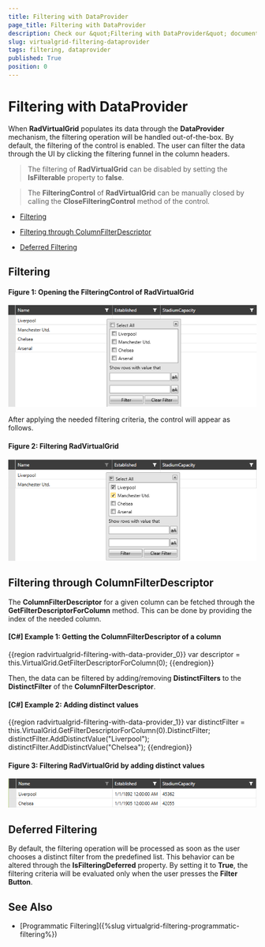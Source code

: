 ```yaml
---
title: Filtering with DataProvider
page_title: Filtering with DataProvider
description: Check our &quot;Filtering with DataProvider&quot; documentation article for the RadVirtualGrid {{ site.framework_name }} control.
slug: virtualgrid-filtering-dataprovider
tags: filtering, dataprovider
published: True
position: 0
---
```


# Filtering with DataProvider

When __RadVirtualGrid__ populates its data through the __DataProvider__ mechanism, the filtering operation will be handled out-of-the-box. By default, the filtering of the control is enabled. The user can filter the data through the UI by clicking the filtering funnel in the column headers.

> The filtering of __RadVirtualGrid__ can be disabled by setting the __IsFilterable__ property to __false__.

> The __FilteringControl__ of __RadVirtualGrid__ can be manually closed by calling the __CloseFilteringControl__ method of the control.

* [Filtering](#filtering)

* [Filtering through ColumnFilterDescriptor](#filtering-through-columnfilterdescriptor)

* [Deferred Filtering](#deferred-filtering)

## Filtering

#### __Figure 1: Opening the FilteringControl of RadVirtualGrid__
![Opening the FilteringControl of RadVirtualGrid](images/RadVirtualGrid_Filtering_01.png)

After applying the needed filtering criteria, the control will appear as follows.

#### __Figure 2: Filtering  RadVirtualGrid__
![Opening the FilteringControl of RadVirtualGrid](images/RadVirtualGrid_Filtering_02.png)

## Filtering through ColumnFilterDescriptor

The __ColumnFilterDescriptor__ for a given column can be fetched through the __GetFilterDescriptorForColumn__ method. This can be done by providing the index of the needed column.

#### __[C#] Example 1: Getting the ColumnFilterDescriptor of a column__

{{region radvirtualgrid-filtering-with-data-provider_0}}
	var descriptor = this.VirtualGrid.GetFilterDescriptorForColumn(0);
{{endregion}}

Then, the data can be filtered by adding/removing __DistinctFilters__ to the __DistinctFilter__ of the __ColumnFilterDescriptor__. 

#### __[C#] Example 2: Adding distinct values__

{{region radvirtualgrid-filtering-with-data-provider_1}}
	var distinctFilter = this.VirtualGrid.GetFilterDescriptorForColumn(0).DistinctFilter;
        distinctFilter.AddDistinctValue("Liverpool");
        distinctFilter.AddDistinctValue("Chelsea");
{{endregion}}

#### __Figure 3: Filtering RadVirtualGrid by adding distinct values__
![Opening the FilteringControl of RadVirtualGrid](images/RadVirtualGrid_Programmatic_Filtering_01.png)

## Deferred Filtering 

By default, the filtering operation will be processed as soon as the user chooses a distinct filter from the predefined list. This behavior can be altered through the __IsFilteringDeferred__ property. By setting it to __True__, the filtering criteria will be evaluated only when the user presses the __Filter Button__.

## See Also

* [Programmatic Filtering]({%slug virtualgrid-filtering-programmatic-filtering%})